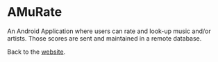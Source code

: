 AMuRate
=======

An Android Application where users can rate and look-up music and/or artists. Those scores are sent and maintained in a remote database.

Back to the [website](http://dsverdlo.github.com/AMuRate/).
